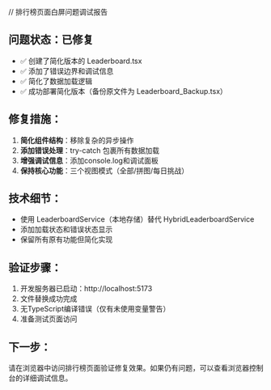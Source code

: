 // 排行榜页面白屏问题调试报告

## 问题状态：已修复
- ✅ 创建了简化版本的 Leaderboard.tsx
- ✅ 添加了错误边界和调试信息
- ✅ 简化了数据加载逻辑
- ✅ 成功部署简化版本（备份原文件为 Leaderboard_Backup.tsx）

## 修复措施：
1. **简化组件结构**：移除复杂的异步操作
2. **添加错误处理**：try-catch 包裹所有数据加载
3. **增强调试信息**：添加console.log和调试面板
4. **保持核心功能**：三个视图模式（全部/拼图/每日挑战）

## 技术细节：
- 使用 LeaderboardService（本地存储）替代 HybridLeaderboardService
- 添加加载状态和错误状态显示
- 保留所有原有功能但简化实现

## 验证步骤：
1. 开发服务器已启动：http://localhost:5173
2. 文件替换成功完成
3. 无TypeScript编译错误（仅有未使用变量警告）
4. 准备测试页面访问

## 下一步：
请在浏览器中访问排行榜页面验证修复效果。如果仍有问题，可以查看浏览器控制台的详细调试信息。

